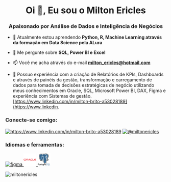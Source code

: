 <h1 align="center">Oi 👋, Eu sou o Milton Ericles</h1>
<h3 align="center">Apaixonado por Análise de Dados e Inteligência de Negócios</h3>

- 🌱 Atualmente estou aprendendo **Python, R, Machine Learning através da formação em Data Science pela ALura**

- 💬 Me pergunte sobre **SQL, Power BI e Excel**

- 📫 Você me acha através do e-mail **milton_ericles@hotmail.com**

- 📄 Possuo experiência com a criação de Relatórios de KPIs, Dashboards e através de painéis da gestão, transformação e carregamento de dados para tomada de decisões estratégicas de negócio utilizando meus conhecimentos em Oracle, SQL, Microsoft Power BI, DAX, Figma e experiência com Sistemas de gestão. [https://www.linkedin.com/in/milton-brito-a53028189](https://www.linkedin.

<h3 align="left">Conecte-se comigo:</h3>
<p align="left">
<a href="https://linkedin.com/in/https://www.linkedin.com/in /milton-brito-a53028189" target="blank"><img align="center" src="https://raw.githubusercontent.com/rahuldkjain/github-profile-readme-generator/master/src/images/icons /Social/linked-in-alt.svg" alt="https://www.linkedin.com/in/milton-brito-a53028189" height="30" width="40" /></a>
<a href="https://instagram.com/@miltonericles" target="blank"><img align="center" src="https://raw.githubusercontent.com/rahuldkjain/github-profile-readme-generator/ master/src/images/icons/Social/instagram.svg" alt="@miltonericles"height="30" width="40" /></a>
</p>

<h3 align="left">Idiomas e ferramentas:</h3>
<p align="left"> <a href="https://www.figma.com/" target="_blank" rel="noreferrer"> <img src="https://www.vectorlogo.zone/ logos/figma/figma-icon.svg" alt="figma" width="40" height="40"/> </a> <a href="https://www.oracle.com/" target=" _blank" rel="noreferrer"> <img src="https://raw.githubusercontent.com/devicons/devicon/master/icons/oracle/oracle-original.svg" alt="oracle" width="40" height ="40"/> </a> <a href="https://www.postgresql.org" target="_blank" rel="noreferrer"> <img src="https://raw.githubusercontent.com/devicons/devicon/master/icons/postgresql/postgresql-original-wordmark.svg" alt="postgresql" width="40" height="40"/> </a> </p>

<p><img align="center" src="https://github-readme-stats.vercel.app/api/top-langs?username=miltonericles&show_icons=true&locale=en&layout=compact" alt="miltonericles" /> </p>



<!---
- 👋 Hi, I’m @MiltonEricles
- 👀 I’m interested in ...
- 🌱 I’m currently learning ...
- 💞️ I’m looking to collaborate on ...
- 📫 How to reach me ...


MiltonEricles/MiltonEricles is a ✨ special ✨ repository because its `README.md` (this file) appears on your GitHub profile.
You can click the Preview link to take a look at your changes.
--->
